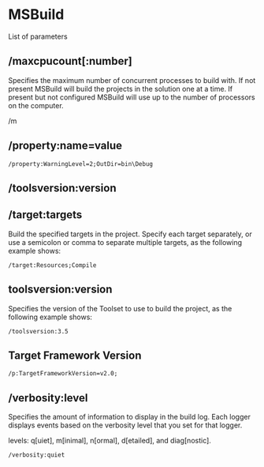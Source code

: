 # MSBuild

List of parameters

## /maxcpucount[:number]

Specifies the maximum number of concurrent processes to build with. If not present MSBuild will build the projects in the solution one at a time. If present but not configured MSBuild will use up to the number of processors on the computer.

   /m

## /property:name=value

    /property:WarningLevel=2;OutDir=bin\Debug

## /toolsversion:version

## /target:targets

Build the specified targets in the project. Specify each target separately, or use a semicolon or comma to separate multiple targets, as the following example shows:

    /target:Resources;Compile

## toolsversion:version

Specifies the version of the Toolset to use to build the project, as the following example shows: 

    /toolsversion:3.5

## Target Framework Version

    /p:TargetFrameworkVersion=v2.0;

## /verbosity:level

Specifies the amount of information to display in the build log. Each logger displays events based on the verbosity level that you set for that logger.

levels: q[uiet], m[inimal], n[ormal], d[etailed], and diag[nostic]. 

    /verbosity:quiet
